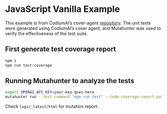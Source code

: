 # JavaScript Vanilla Example

This example is from CodiumAI’s cover-agent [repository](https://github.com/Codium-ai/cover-agent/tree/main/templated_tests/js_vanilla). The unit tests were generated using CodiumAI’s cover agent, and Mutahunter was used to verify the effectiveness of the test suite.

## First generate test coverage report

```bash
npm i
npm run test:coverage
```

## Running Mutahunter to analyze the tests

```bash
export OPENAI_API_KEY=your-key-goes-here
mutahunter run --test-command "npm run test" --code-coverage-report-path "coverage/coverage.xml" --only-mutate-file-paths "ui.js" --model "gpt-4o-mini"
```

Check `logs/_latest/html` for mutation report.
